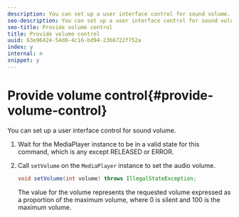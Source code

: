 ```yaml
---
description: You can set up a user interface control for sound volume.
seo-description: You can set up a user interface control for sound volume.
seo-title: Provide volume control
title: Provide volume control
uuid: 63e96424-54d0-4c16-bd94-2366722f752a
index: y
internal: n
snippet: y
---
```


# Provide volume control{#provide-volume-control}

You can set up a user interface control for sound volume.

1. Wait for the MediaPlayer instance to be in a valid state for this command, which is any except RELEASED or ERROR.
1. Call `setVolume` on the `MediaPlayer` instance to set the audio volume.

   ```java
   void setVolume(int volume) throws IllegalStateException;
   ```

   The value for the volume represents the requested volume expressed as a proportion of the maximum volume, where 0 is silent and 100 is the maximum volume. 

